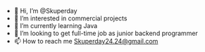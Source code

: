 - 👋 Hi, I’m @Skuperday
- 👀 I’m interested in commercial projects
- 🌱 I’m currently learning Java
- 💞️ I’m looking to get full-time job as junior backend programmer
- 📫 How to reach me Skuperday24.24@gmail.com

<!---
Skuperday/Skuperday is a ✨ special ✨ repository because its `README.md` (this file) appears on your GitHub profile.
You can click the Preview link to take a look at your changes.
--->
